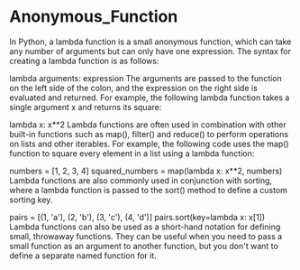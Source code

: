 # Anonymous_Function

In Python, a lambda function is a small anonymous function, which can take any number of arguments but can only have one expression. The syntax for creating a lambda function is as follows:

lambda arguments: expression
The arguments are passed to the function on the left side of the colon, and the expression on the right side is evaluated and returned. For example, the following lambda function takes a single argument x and returns its square:

lambda x: x**2
Lambda functions are often used in combination with other built-in functions such as map(), filter() and reduce() to perform operations on lists and other iterables. For example, the following code uses the map() function to square every element in a list using a lambda function:

numbers = [1, 2, 3, 4]
squared_numbers = map(lambda x: x**2, numbers)
Lambda functions are also commonly used in conjunction with sorting, where a lambda function is passed to the sort() method to define a custom sorting key.

pairs = [(1, 'a'), (2, 'b'), (3, 'c'), (4, 'd')]
pairs.sort(key=lambda x: x[1])
Lambda functions can also be used as a short-hand notation for defining small, throwaway functions. They can be useful when you need to pass a small function as an argument to another function, but you don't want to define a separate named function for it.
